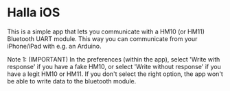 # Halla iOS
This is a simple app that lets you communicate with a HM10 (or HM11) Bluetooth UART module. This way you can communicate from your iPhone/iPad with e.g. an Arduino.



Note 1: (IMPORTANT) In the preferences (within the app), select 'Write with response' if you have a fake HM10, or select 'Write without response' if you have a legit HM10 or HM11. If you don't select the right option, the app won't be able to write data to the bluetooth module.

